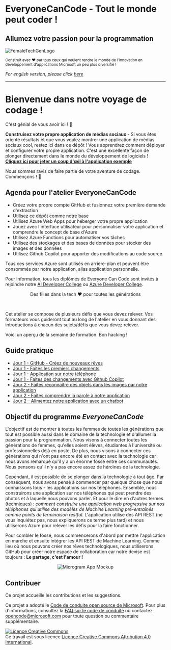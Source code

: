 # EveryoneCanCode - Tout le monde peut coder ! 
## Allumez votre passion pour la programmation

![FemaleTechGenLogo](./img/BannerEveryoneCanCode.png)

  <p>
    <sub>Construit avec ❤ par tous ceux qui veulent rendre le monde de l'innovation en développement d'applications Microsoft un peu plus diversifié ! </sub>
  </p>

</div>

*For english version, please click [here](README_EN.md)*

<hr>

# Bienvenue dans notre voyage de codage !

C'est génial de vous avoir ici ! 🎉

**Construisez votre propre application de médias sociaux** - Si vous êtes orienté résultats et que vous voulez montrer une application de médias sociaux cool, restez ici dans ce dépôt ! Vous apprendrez comment déployer et configurer votre propre application. C'est une excellente façon de plonger directement dans le monde du développement de logiciels ! **[Cliquez ici pour jeter un coup d'œil à l'application exemple](https://microsoft.github.io/everyonecancode/)**

Nous sommes ravis de faire partie de votre aventure de codage. Commençons ! 🚀

## Agenda pour l'atelier EveryoneCanCode

- Créez votre propre compte GitHub et fusionnez votre première demande d'extraction
- Utilisez ce dépôt comme notre base
- Utilisez Azure Web Apps pour héberger votre propre application
- Jouez avec l'interface utilisateur pour personnaliser votre application et comprendre le concept de base d'Azure
- Utilisez Azure Functions pour automatiser vos tâches
- Utilisez des stockages et des bases de données pour stocker des images et des données
- Utilisez Github Copilot pour apporter des modifications au code source

Tous ces services Azure sont utilisés en arrière-plan et peuvent être consommés par notre application, alias application personnelle.

Pour information, tous les diplômés de Everyone Can Code sont invités à rejoindre notre [AI Developer College](https://github.com/azuredevcollege/aidevcollege) ou
[Azure Developer College](https://github.com/azuredevcollege/trainingdays).

<div align="center">
  <p> Des filles dans la tech ❤︎ pour toutes les générations</p>
</div>

<br>

Cet atelier se compose de plusieurs défis que vous devez relever. Vos formateurs vous guideront tout au long de l'atelier en vous donnant des introductions à chacun des sujets/défis que vous devez relever.

Voici un aperçu de la semaine de formation. Bon hacking !

## Guide pratique

- [Jour 1 - GitHub - Créez de nouveaux rêves](instructions/day1/GitHub/README_FR.md)
- [Jour 1 - Faites les premiers changements](instructions/day1/ApplicationPart1/README_FR.md)
- [Jour 1 - Application sur notre téléphone](instructions/day1/ApplicationPart2/README_FR.md)
- [Jour 1 - Faites des changements avec Github Copilot](instructions/day1/ApplicationPart3/README_FR.md)
- [Jour 2 - Faites reconnaître des objets dans les images par notre application](instructions/day2/Vision/README_FR.md)
- [Jour 2 - Faites comprendre la parole à notre application](instructions/day2/Speech/README_FR.md)
- [Jour 2 - Alimentez notre application avec un chatbot](instructions/day2/Chat/README_FR.md)

## Objectif du programme *EveryoneCanCode* 

L'objectif est de montrer à toutes les femmes de toutes les générations que tout est possible aussi dans le domaine de la technologie et d'allumer la passion pour la programmation. Nous visons à connecter toutes les générations de femmes, qu'elles soient élèves, étudiantes à l'université ou professionnelles déjà en poste. De plus, nous visons à connecter ces générations qui n'ont pas encore été en contact avec la technologie car nous avons remarqué qu'il y a un énorme fossé entre ces communautés. Nous pensons qu'il n'y a pas encore assez de héroïnes de la technologie.

Cependant, il est possible de se plonger dans la technologie à tout âge. Par conséquent, nous avons pensé à commencer par quelque chose que nous connaissons tous - les applications sur nos téléphones. Ensemble, nous construirons une application sur nos téléphones qui peut prendre des photos et à laquelle nous pouvons parler. Et pour le dire en d'autres termes (techniques) : _comment construire une application web progressive sur nos téléphones qui utilise des modèles de Machine Learning pré-entraînés comme points de terminaison restful_. L'application utilise des API REST (ne vous inquiétez pas, nous expliquerons ce terme plus tard) et nous utiliserons Azure pour relever les défis pour la faire fonctionner.

Pour combler le fossé, nous commencerons d'abord par mettre l'application en marche et ensuite intégrer les API REST de Machine Learning. Comme lieu où nous pouvons créer nos rêves technologiques, nous utiliserons GitHub pour créer notre espace de collaboration car notre devise est toujours : **Le partage, c'est l'amour !**

<div align="center">
  <p></p>
  <img src="./img/microgram-mock.png" alt="Microgram App Mockup" />
</div>

## Contribuer

Ce projet accueille les contributions et les suggestions.

Ce projet a adopté le [Code de conduite open source de Microsoft](https://opensource.microsoft.com/codeofconduct/).
Pour plus d'informations, consultez la [FAQ sur le code de conduite](https://opensource.microsoft.com/codeofconduct/faq/) ou
contactez [opencode@microsoft.com](mailto:opencode@microsoft.com) pour toute question ou commentaire supplémentaire.

[![Licence Creative Commons](https://i.creativecommons.org/l/by/4.0/88x31.png)](http://creativecommons.org/licenses/by/4.0/)  
Ce travail est sous licence [Licence Creative Commons Attribution 4.0 International](http://creativecommons.org/licenses/by/4.0/).
